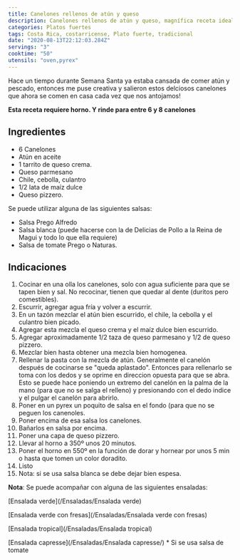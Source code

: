 ```yaml
---
title: Canelones rellenos de atún y queso
description: Canelones rellenos de atún y queso, magnífica receta ideal para Semana Santa!
categories: Platos fuertes
tags: Costa Rica, costarricense, Plato fuerte, tradicional
date: "2020-08-13T22:12:03.284Z"
servings: "3"
cooktime: "50"
utensils: "oven,pyrex"
---
```

Hace un tiempo durante Semana Santa ya estaba cansada de comer atún y pescado, entonces me puse creativa y salieron estos delciosos canelones que ahora se comen en casa cada vez que nos antojamos!


**Esta receta requiere horno. Y rinde para entre 6 y 8 canelones**

## Ingredientes

- 6 Canelones
- Atún en aceite
- 1 tarrito de queso crema.
- Queso parmesano
- Chile, cebolla, culantro
- 1/2 lata de maíz dulce
- Queso pizzero.

Se puede utilizar alguna de las siguientes salsas:

- Salsa Prego Alfredo
- Salsa blanca (puede hacerse con la de Delicias de Pollo a la Reina de Magui y todo lo que ella requiere)
- Salsa de tomate Prego o Naturas.

## Indicaciones

1. Cocinar en una olla los canelones, solo con agua suficiente para que se tapen bien y sal. No recocinar, tienen que quedar al dente (duritos pero comestibles).
2. Escurrir, agregar agua fría y volver a escurrir.
3. En un tazón mezclar el atún bien escurrido, el chile, la cebolla y el culantro bien picado.
4. Agregar  esta mezcla el queso crema y el maíz dulce bien escurrido.
5. Agregar aproximadamente 1/2 taza de queso parmesano y 1/2 de queso pizzero.
6. Mezclar bien hasta obtener una mezcla bien homogenea.
7. Rellenar la pasta con la mezcla de atún. Generalmente el canelón después de cocinarse se "queda aplastado". Entonces para rellenarlo se toma con los dedos y se oprime en direccion opuesta para que se abra. Esto se puede hace poniendo un extremo del canelón en la palma de la mano (para que no se salga el relleno) y presionando con el dedo indice y el pulgar el canelón para abrirlo.
8. Poner en un pyrex un poquito de salsa en el fondo (para que no se peguen los canenoles.
9. Poner encima de esa salsa los canelones.
10. Bañarlos en salsa por encima.
11. Poner una capa de queso pizzero.
12. Llevar al horno a 350º unos 20 minutos.
13. Poner el horno en 550º en la función de dorar y hornear por unos 5 min o hasta que tomen un color doradito.
14. Listo
15. Nota: si se usa salsa blanca se debe dejar bien espesa.

**Nota**: Se puede acompañar con alguna de las siguientes ensaladas:

[Ensalada verde](/Ensaladas/Ensalada verde)

[Ensalada verde con fresas](/Ensaladas/Ensalada verde con fresas)

[Ensalada tropical](/Ensaladas/Ensalada tropical)

[Ensalada capresse](/Ensaladas/Ensalada capresse/) * Si se usa salsa de tomate
